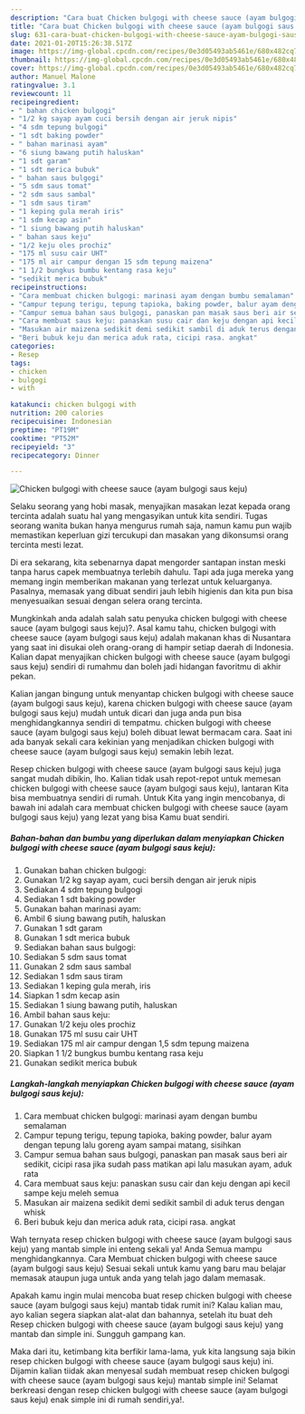 ```yaml
---
description: "Cara buat Chicken bulgogi with cheese sauce (ayam bulgogi saus keju) yang nikmat Untuk Jualan"
title: "Cara buat Chicken bulgogi with cheese sauce (ayam bulgogi saus keju) yang nikmat Untuk Jualan"
slug: 631-cara-buat-chicken-bulgogi-with-cheese-sauce-ayam-bulgogi-saus-keju-yang-nikmat-untuk-jualan
date: 2021-01-20T15:26:38.517Z
image: https://img-global.cpcdn.com/recipes/0e3d05493ab5461e/680x482cq70/chicken-bulgogi-with-cheese-sauce-ayam-bulgogi-saus-keju-foto-resep-utama.jpg
thumbnail: https://img-global.cpcdn.com/recipes/0e3d05493ab5461e/680x482cq70/chicken-bulgogi-with-cheese-sauce-ayam-bulgogi-saus-keju-foto-resep-utama.jpg
cover: https://img-global.cpcdn.com/recipes/0e3d05493ab5461e/680x482cq70/chicken-bulgogi-with-cheese-sauce-ayam-bulgogi-saus-keju-foto-resep-utama.jpg
author: Manuel Malone
ratingvalue: 3.1
reviewcount: 11
recipeingredient:
- " bahan chicken bulgogi"
- "1/2 kg sayap ayam cuci bersih dengan air jeruk nipis"
- "4 sdm tepung bulgogi"
- "1 sdt baking powder"
- " bahan marinasi ayam"
- "6 siung bawang putih haluskan"
- "1 sdt garam"
- "1 sdt merica bubuk"
- " bahan saus bulgogi"
- "5 sdm saus tomat"
- "2 sdm saus sambal"
- "1 sdm saus tiram"
- "1 keping gula merah iris"
- "1 sdm kecap asin"
- "1 siung bawang putih haluskan"
- " bahan saus keju"
- "1/2 keju oles prochiz"
- "175 ml susu cair UHT"
- "175 ml air campur dengan 15 sdm tepung maizena"
- "1 1/2 bungkus bumbu kentang rasa keju"
- "sedikit merica bubuk"
recipeinstructions:
- "Cara membuat chicken bulgogi: marinasi ayam dengan bumbu semalaman"
- "Campur tepung terigu, tepung tapioka, baking powder, balur ayam dengan tepung lalu goreng ayam sampai matang, sisihkan"
- "Campur semua bahan saus bulgogi, panaskan pan masak saus beri air sedikit, cicipi rasa jika sudah pass matikan api lalu masukan ayam, aduk rata"
- "Cara membuat saus keju: panaskan susu cair dan keju dengan api kecil sampe keju meleh semua"
- "Masukan air maizena sedikit demi sedikit sambil di aduk terus dengan whisk"
- "Beri bubuk keju dan merica aduk rata, cicipi rasa. angkat"
categories:
- Resep
tags:
- chicken
- bulgogi
- with

katakunci: chicken bulgogi with 
nutrition: 200 calories
recipecuisine: Indonesian
preptime: "PT19M"
cooktime: "PT52M"
recipeyield: "3"
recipecategory: Dinner

---
```



![Chicken bulgogi with cheese sauce (ayam bulgogi saus keju)](https://img-global.cpcdn.com/recipes/0e3d05493ab5461e/680x482cq70/chicken-bulgogi-with-cheese-sauce-ayam-bulgogi-saus-keju-foto-resep-utama.jpg)

Selaku seorang yang hobi masak, menyajikan masakan lezat kepada orang tercinta adalah suatu hal yang mengasyikan untuk kita sendiri. Tugas seorang  wanita bukan hanya mengurus rumah saja, namun kamu pun wajib memastikan keperluan gizi tercukupi dan masakan yang dikonsumsi orang tercinta mesti lezat.

Di era  sekarang, kita sebenarnya dapat mengorder santapan instan meski tanpa harus capek membuatnya terlebih dahulu. Tapi ada juga mereka yang memang ingin memberikan makanan yang terlezat untuk keluarganya. Pasalnya, memasak yang dibuat sendiri jauh lebih higienis dan kita pun bisa menyesuaikan sesuai dengan selera orang tercinta. 



Mungkinkah anda adalah salah satu penyuka chicken bulgogi with cheese sauce (ayam bulgogi saus keju)?. Asal kamu tahu, chicken bulgogi with cheese sauce (ayam bulgogi saus keju) adalah makanan khas di Nusantara yang saat ini disukai oleh orang-orang di hampir setiap daerah di Indonesia. Kalian dapat menyajikan chicken bulgogi with cheese sauce (ayam bulgogi saus keju) sendiri di rumahmu dan boleh jadi hidangan favoritmu di akhir pekan.

Kalian jangan bingung untuk menyantap chicken bulgogi with cheese sauce (ayam bulgogi saus keju), karena chicken bulgogi with cheese sauce (ayam bulgogi saus keju) mudah untuk dicari dan juga anda pun bisa menghidangkannya sendiri di tempatmu. chicken bulgogi with cheese sauce (ayam bulgogi saus keju) boleh dibuat lewat bermacam cara. Saat ini ada banyak sekali cara kekinian yang menjadikan chicken bulgogi with cheese sauce (ayam bulgogi saus keju) semakin lebih lezat.

Resep chicken bulgogi with cheese sauce (ayam bulgogi saus keju) juga sangat mudah dibikin, lho. Kalian tidak usah repot-repot untuk memesan chicken bulgogi with cheese sauce (ayam bulgogi saus keju), lantaran Kita bisa membuatnya sendiri di rumah. Untuk Kita yang ingin mencobanya, di bawah ini adalah cara membuat chicken bulgogi with cheese sauce (ayam bulgogi saus keju) yang lezat yang bisa Kamu buat sendiri.

<!--inarticleads1-->

##### Bahan-bahan dan bumbu yang diperlukan dalam menyiapkan Chicken bulgogi with cheese sauce (ayam bulgogi saus keju):

1. Gunakan  bahan chicken bulgogi:
1. Gunakan 1/2 kg sayap ayam, cuci bersih dengan air jeruk nipis
1. Sediakan 4 sdm tepung bulgogi
1. Sediakan 1 sdt baking powder
1. Gunakan  bahan marinasi ayam:
1. Ambil 6 siung bawang putih, haluskan
1. Gunakan 1 sdt garam
1. Gunakan 1 sdt merica bubuk
1. Sediakan  bahan saus bulgogi:
1. Sediakan 5 sdm saus tomat
1. Gunakan 2 sdm saus sambal
1. Sediakan 1 sdm saus tiram
1. Sediakan 1 keping gula merah, iris
1. Siapkan 1 sdm kecap asin
1. Sediakan 1 siung bawang putih, haluskan
1. Ambil  bahan saus keju:
1. Gunakan 1/2 keju oles prochiz
1. Gunakan 175 ml susu cair UHT
1. Sediakan 175 ml air campur dengan 1,5 sdm tepung maizena
1. Siapkan 1 1/2 bungkus bumbu kentang rasa keju
1. Gunakan sedikit merica bubuk




<!--inarticleads2-->

##### Langkah-langkah menyiapkan Chicken bulgogi with cheese sauce (ayam bulgogi saus keju):

1. Cara membuat chicken bulgogi: marinasi ayam dengan bumbu semalaman
1. Campur tepung terigu, tepung tapioka, baking powder, balur ayam dengan tepung lalu goreng ayam sampai matang, sisihkan
1. Campur semua bahan saus bulgogi, panaskan pan masak saus beri air sedikit, cicipi rasa jika sudah pass matikan api lalu masukan ayam, aduk rata
1. Cara membuat saus keju: panaskan susu cair dan keju dengan api kecil sampe keju meleh semua
1. Masukan air maizena sedikit demi sedikit sambil di aduk terus dengan whisk
1. Beri bubuk keju dan merica aduk rata, cicipi rasa. angkat




Wah ternyata resep chicken bulgogi with cheese sauce (ayam bulgogi saus keju) yang mantab simple ini enteng sekali ya! Anda Semua mampu menghidangkannya. Cara Membuat chicken bulgogi with cheese sauce (ayam bulgogi saus keju) Sesuai sekali untuk kamu yang baru mau belajar memasak ataupun juga untuk anda yang telah jago dalam memasak.

Apakah kamu ingin mulai mencoba buat resep chicken bulgogi with cheese sauce (ayam bulgogi saus keju) mantab tidak rumit ini? Kalau kalian mau, ayo kalian segera siapkan alat-alat dan bahannya, setelah itu buat deh Resep chicken bulgogi with cheese sauce (ayam bulgogi saus keju) yang mantab dan simple ini. Sungguh gampang kan. 

Maka dari itu, ketimbang kita berfikir lama-lama, yuk kita langsung saja bikin resep chicken bulgogi with cheese sauce (ayam bulgogi saus keju) ini. Dijamin kalian tiidak akan menyesal sudah membuat resep chicken bulgogi with cheese sauce (ayam bulgogi saus keju) mantab simple ini! Selamat berkreasi dengan resep chicken bulgogi with cheese sauce (ayam bulgogi saus keju) enak simple ini di rumah sendiri,ya!.


